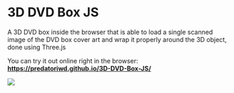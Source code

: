 # 3D DVD Box JS
A 3D DVD box inside the browser that is able to load a single scanned image of the DVD box cover art and wrap it properly around the 3D object, done using Three.js

You can try it out online right in the browser: **https://predatoriwd.github.io/3D-DVD-Box-JS/**

![](assets/showcase.gif)